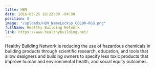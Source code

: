```yaml
---
title: HBN
date: 2016-03-25 18:23:00 -04:00
position: 0
image: "/uploads/HBN_NameLockup_COLOR-RGB.png"
fullName: Healthy Building Network
link: https://www.healthybuilding.net/
---
```


Healthy Building Network is reducing the use of hazardous chemicals in building products through scientific research, education, and tools that allow designers and building owners to specify less toxic products that improve human and environmental health, and social equity outcomes.